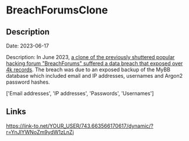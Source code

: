 # BreachForumsClone

## Description

Date: 2023-06-17

Description:
In June 2023, <a href="https://www.hackread.com/breachforums-data-breach-members-data-leak/" target="_blank" rel="noopener">a clone of the previously shuttered popular hacking forum &quot;BreachForums&quot; suffered a data breach that exposed over 4k records</a>. The breach was due to an exposed backup of the MyBB database which included email and IP addresses, usernames and Argon2 password hashes.


['Email addresses', 'IP addresses', 'Passwords', 'Usernames']

## Links

https://link-to.net/YOUR_USER/743.663566170617/dynamic/?r=YnJlYWNoZm9ydW1zLnZj